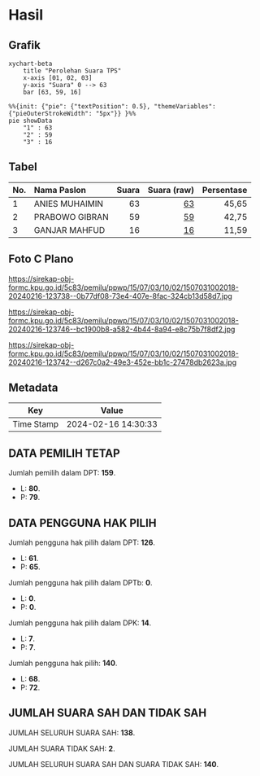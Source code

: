 # Hasil

## Grafik

```mermaid
xychart-beta
    title "Perolehan Suara TPS"
    x-axis [01, 02, 03]
    y-axis "Suara" 0 --> 63
    bar [63, 59, 16]
```

```mermaid
%%{init: {"pie": {"textPosition": 0.5}, "themeVariables": {"pieOuterStrokeWidth": "5px"}} }%%
pie showData
    "1" : 63
    "2" : 59
    "3" : 16
```

## Tabel

| No. | Nama Paslon    | Suara | Suara (raw) | Persentase |
|:--- |:-------------- | -----:| -----------:| ----------:|
| 1   | ANIES MUHAIMIN | 63    | [63][p-1]   | 45,65      |
| 2   | PRABOWO GIBRAN | 59    | [59][p-2]   | 42,75      |
| 3   | GANJAR MAHFUD  | 16    | [16][p-3]   | 11,59      |


[p-1]: https://github.com/gigit-pemilu/pemilu-2024-15-jambi/blob/main/pilpres/hitung-suara/sub/15-jambi/sub/07-tanjung-jabung-timur/sub/03-mendahara/sub/1002-mendahara-ilir/sub/018-tps/sub/paslon-1.txt
[p-2]: https://github.com/gigit-pemilu/pemilu-2024-15-jambi/blob/main/pilpres/hitung-suara/sub/15-jambi/sub/07-tanjung-jabung-timur/sub/03-mendahara/sub/1002-mendahara-ilir/sub/018-tps/sub/paslon-2.txt
[p-3]: https://github.com/gigit-pemilu/pemilu-2024-15-jambi/blob/main/pilpres/hitung-suara/sub/15-jambi/sub/07-tanjung-jabung-timur/sub/03-mendahara/sub/1002-mendahara-ilir/sub/018-tps/sub/paslon-3.txt

## Foto C Plano

https://sirekap-obj-formc.kpu.go.id/5c83/pemilu/ppwp/15/07/03/10/02/1507031002018-20240216-123738--0b77df08-73e4-407e-8fac-324cb13d58d7.jpg

https://sirekap-obj-formc.kpu.go.id/5c83/pemilu/ppwp/15/07/03/10/02/1507031002018-20240216-123746--bc1900b8-a582-4b44-8a94-e8c75b7f8df2.jpg

https://sirekap-obj-formc.kpu.go.id/5c83/pemilu/ppwp/15/07/03/10/02/1507031002018-20240216-123742--d267c0a2-49e3-452e-bb1c-27478db2623a.jpg


## Metadata

| Key        | Value               |
| ---------- | ------------------- |
| Time Stamp | 2024-02-16 14:30:33 |


## DATA PEMILIH TETAP

Jumlah pemilih dalam DPT: **159**.
 * L: **80**.
 * P: **79**.

## DATA PENGGUNA HAK PILIH

Jumlah pengguna hak pilih dalam DPT: **126**.
 * L: **61**.
 * P: **65**.

Jumlah pengguna hak pilih dalam DPTb: **0**.
 * L: **0**.
 * P: **0**.

Jumlah pengguna hak pilih dalam DPK: **14**.
 * L: **7**.
 * P: **7**.

Jumlah pengguna hak pilih: **140**.
 * L: **68**.
 * P: **72**.

## JUMLAH SUARA SAH DAN TIDAK SAH

JUMLAH SELURUH SUARA SAH: **138**.

JUMLAH SUARA TIDAK SAH: **2**.

JUMLAH SELURUH SUARA SAH DAN SUARA TIDAK SAH: **140**.


